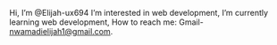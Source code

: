 Hi, I’m @Elijah-ux694
I’m interested in web development,
I’m currently learning web development,
How to reach me: Gmail- nwamadielijah1@gmail.com.

<!---
Elijah-ux694/Elijah-ux694 is a ✨ special ✨ repository because its `README.md` (this file) appears on your GitHub profile.
You can click the Preview link to take a look at your changes.
--->
